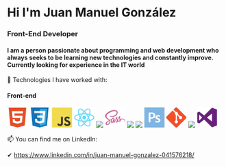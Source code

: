 # Hi  I'm Juan Manuel González
### Front-End Developer

#### I am a person passionate about programming and web development who always seeks to be learning new technologies and constantly improve. Currently looking for experience in the IT world

🔭 Technologies I have worked with:

#### Front-end
[<img src="https://github.com/devicons/devicon/blob/master/icons/html5/html5-plain.svg" width="48">](https://developer.mozilla.org/es/docs/HTML/HTML5) 
[<img src="https://github.com/devicons/devicon/blob/master/icons/css3/css3-original.svg" width="48">](https://www.w3schools.com/css/) 
[<img src="https://github.com/devicons/devicon/blob/master/icons/javascript/javascript-original.svg" width="48">](https://www.javascript.com/) 
[<img src="https://github.com/devicons/devicon/blob/master/icons/react/react-original.svg" width="48">](https://es.reactjs.org/) 
[<img src="https://i.stack.imgur.com/C9301.png" width="48">](https://getbootstrap.com/) 
[<img src="https://github.com/devicons/devicon/blob/master/icons/sass/sass-original.svg" width="48">](https://sass-lang.com/)
[<img src="https://i.pinimg.com/originals/34/20/e5/3420e571b3d7a4a348d8fad91e3bfda4.png" width="48">](https://jquery.com/) 
[<img src="https://img.utdstc.com/icon/ec0/4ea/ec04ea230c0ee7f85bd077fcd4c37f2f360b17aa6bebabe80dbbb127b58a4fed:200" width="30">](https://balsamiq.com/) 
[<img src="https://github.com/devicons/devicon/blob/master/icons/photoshop/photoshop-plain.svg" width="48">](https://www.adobe.com/es/products/photoshop.html)
[<img src="https://github.com/devicons/devicon/blob/master/icons/git/git-original.svg" width="48">](https://git-scm.com/)
[<img src="https://encrypted-tbn0.gstatic.com/images?q=tbn:ANd9GcRFFfFfWc1kVRvfJWuttlp1ZgF3BsYZEjUhag&usqp=CAU" width="48">](https://github.com/)
[<img src="https://github.com/devicons/devicon/blob/master/icons/visualstudio/visualstudio-plain.svg" width="48">](https://code.visualstudio.com/)



📫 You can find me on LinkedIn:

✔ https://www.linkedin.com/in/juan-manuel-gonzalez-041576218/

